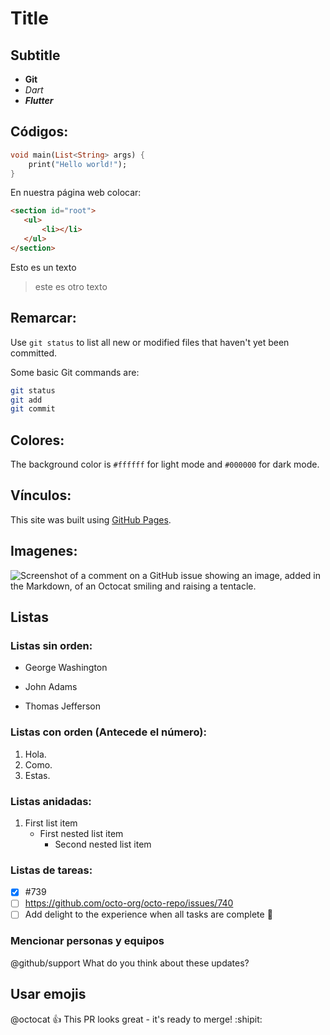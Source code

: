 # Title

## Subtitle

* **Git**
* *Dart*
* ***Flutter***

## Códigos:

```dart
void main(List<String> args) {
    print("Hello world!");
}
 ```
En nuestra página web colocar:

 ```html
<section id="root">
    <ul>
        <li></li>
    </ul>
</section>
 ```

 Esto es un texto 
 > este es otro texto

## Remarcar:

 Use `git status` to list all new or modified files that haven't yet been committed.

 Some basic Git commands are:
```zsh
git status
git add
git commit
```

## Colores:

The background color is `#ffffff` for light mode and `#000000` for dark mode.


## Vínculos:

This site was built using [GitHub Pages](https://pages.github.com/).

## Imagenes:

![Screenshot of a comment on a GitHub issue showing an image, added in the Markdown, of an Octocat smiling and raising a tentacle.](https://myoctocat.com/assets/images/base-octocat.svg)

## Listas

### Listas sin orden:

- George Washington
* John Adams
+ Thomas Jefferson

### Listas con orden (Antecede el número):

1. Hola.
3. Como.
2. Estas.

### Listas anidadas:

1. First list item
   - First nested list item
     - Second nested list item

### Listas de tareas:

- [x] #739
- [ ] https://github.com/octo-org/octo-repo/issues/740
- [ ] Add delight to the experience when all tasks are complete :tada:

### Mencionar personas y equipos

@github/support What do you think about these updates?

## Usar emojis

@octocat :+1: This PR looks great - it's ready to merge! :shipit: